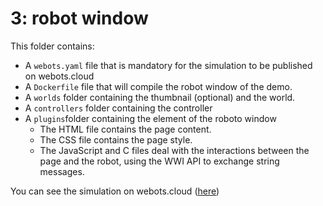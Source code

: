# 3: robot window
This folder contains:
 - A `webots.yaml` file that is mandatory for the simulation to be published on webots.cloud
 - A `Dockerfile` file that will compile the robot window of the demo.
 - A `worlds` folder containing the thumbnail (optional) and the world.
 - A `controllers` folder containing the controller
 - A `plugins`folder containing the element of the roboto window
   - The HTML file contains the page content.
   - The CSS file contains the page style.
   - The JavaScript and C files deal with the interactions between the page and the robot, using the WWI API to
     exchange string messages.

You can see the simulation on webots.cloud ([here](https://webots.cloud/run?version=R2022b&url=https://github.com/cyberbotics/webots-cloud-simulation-demos/blob/main/3_robot_window/worlds/thymio_obstacle_avoidance.wbt))
